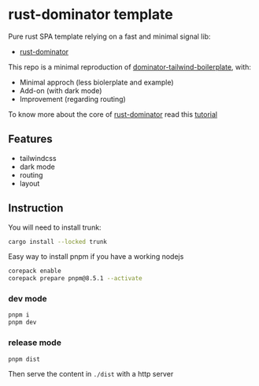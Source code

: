 # rust-dominator template

Pure rust SPA template relying on a fast and minimal signal lib:
* [rust-dominator](https://github.com/Pauan/rust-dominator)

This repo is a minimal reproduction of [dominator-tailwind-boilerplate](https://github.com/dakom/dominator-tailwind-boilerplate), with:

* Minimal approch (less biolerplate and example)
* Add-on (with dark mode)
* Improvement (regarding routing)

To know more about the core of [rust-dominator](https://github.com/Pauan/rust-dominator) read this [tutorial](https://docs.rs/futures-signals/0.3.32/futures_signals/tutorial/index.html)

## Features

- tailwindcss
- dark mode
- routing
- layout

## Instruction

You will need to install trunk:

```sh
cargo install --locked trunk
```

Easy way to install pnpm if you have a working nodejs

```sh
corepack enable
corepack prepare pnpm@8.5.1 --activate
```

### dev mode

```sh
pnpm i
pnpm dev
```

### release mode

```sh
pnpm dist
```

Then serve the content in `./dist` with a http server
